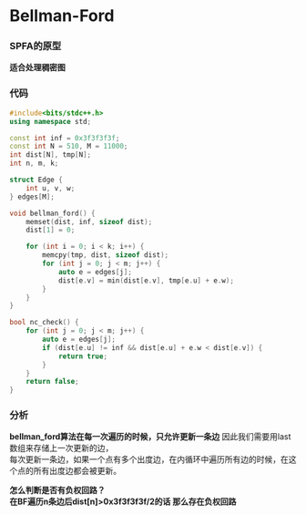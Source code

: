 
# Bellman-Ford
### SPFA的原型
**适合处理稠密图**

### 代码

```cpp
#include<bits/stdc++.h>
using namespace std;

const int inf = 0x3f3f3f3f;
const int N = 510, M = 11000;
int dist[N], tmp[N];
int n, m, k;

struct Edge {
    int u, v, w;
} edges[M];

void bellman_ford() {
    memset(dist, inf, sizeof dist);
    dist[1] = 0;

    for (int i = 0; i < k; i++) {
        memcpy(tmp, dist, sizeof dist);
        for (int j = 0; j < m; j++) {
            auto e = edges[j];
            dist[e.v] = min(dist[e.v], tmp[e.u] + e.w);
        }
    }
}

bool nc_check() {
    for (int j = 0; j < m; j++) {
        auto e = edges[j];
        if (dist[e.u] != inf && dist[e.u] + e.w < dist[e.v]) {
            return true;
        }
    }
    return false;
}

```

### 分析

**bellman_ford算法在每一次遍历的时候，只允许更新一条边**
因此我们需要用last数组来存储上一次更新的边，  
每次更新一条边，如果一个点有多个出度边，在内循环中遍历所有边的时候，在这个点的所有出度边都会被更新。

**怎么判断是否有负权回路？**  
**在BF遍历n条边后dist[n]>0x3f3f3f3f/2的话 那么存在负权回路**
